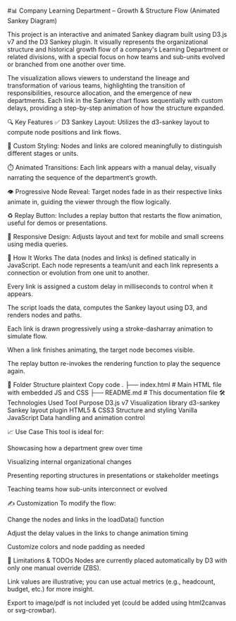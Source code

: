 #📊 Company Learning Department – Growth & Structure Flow (Animated Sankey Diagram)

This project is an interactive and animated Sankey diagram built using D3.js v7 and the D3 Sankey plugin. It visually represents the organizational structure and historical growth flow of a company's Learning Department or related divisions, with a special focus on how teams and sub-units evolved or branched from one another over time.

The visualization allows viewers to understand the lineage and transformation of various teams, highlighting the transition of responsibilities, resource allocation, and the emergence of new departments. Each link in the Sankey chart flows sequentially with custom delays, providing a step-by-step animation of how the structure expanded.

🔍 Key Features
✅ D3 Sankey Layout: Utilizes the d3-sankey layout to compute node positions and link flows.

🎨 Custom Styling: Nodes and links are colored meaningfully to distinguish different stages or units.

⏱️ Animated Transitions: Each link appears with a manual delay, visually narrating the sequence of the department’s growth.

👁️ Progressive Node Reveal: Target nodes fade in as their respective links animate in, guiding the viewer through the flow logically.

♻️ Replay Button: Includes a replay button that restarts the flow animation, useful for demos or presentations.

📱 Responsive Design: Adjusts layout and text for mobile and small screens using media queries.

🧱 How It Works
The data (nodes and links) is defined statically in JavaScript. Each node represents a team/unit and each link represents a connection or evolution from one unit to another.

Every link is assigned a custom delay in milliseconds to control when it appears.

The script loads the data, computes the Sankey layout using D3, and renders nodes and paths.

Each link is drawn progressively using a stroke-dasharray animation to simulate flow.

When a link finishes animating, the target node becomes visible.

The replay button re-invokes the rendering function to play the sequence again.

📂 Folder Structure
plaintext
Copy code
.
├── index.html      # Main HTML file with embedded JS and CSS
├── README.md       # This documentation file
🛠️ Technologies Used
Tool	Purpose
D3.js v7	Visualization library
d3-sankey	Sankey layout plugin
HTML5 & CSS3	Structure and styling
Vanilla JavaScript	Data handling and animation control

📈 Use Case
This tool is ideal for:

Showcasing how a department grew over time

Visualizing internal organizational changes

Presenting reporting structures in presentations or stakeholder meetings

Teaching teams how sub-units interconnect or evolved

✍️ Customization
To modify the flow:

Change the nodes and links in the loadData() function

Adjust the delay values in the links to change animation timing

Customize colors and node padding as needed

🧩 Limitations & TODOs
Nodes are currently placed automatically by D3 with only one manual override (ZBS).

Link values are illustrative; you can use actual metrics (e.g., headcount, budget, etc.) for more insight.

Export to image/pdf is not included yet (could be added using html2canvas or svg-crowbar).

